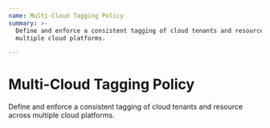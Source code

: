 ```yaml
---
name: Multi-Cloud Tagging Policy
summary: >-
  Define and enforce a consistent tagging of cloud tenants and resource across
  multiple cloud platforms.  

---
```


# Multi-Cloud Tagging Policy

Define and enforce a consistent tagging of cloud tenants and resource across multiple cloud platforms.  


